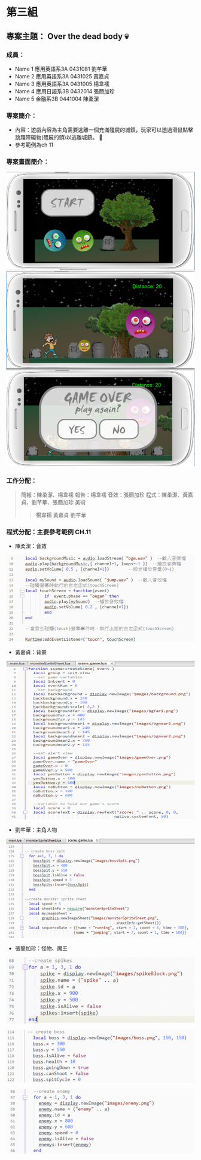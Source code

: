 # 第三組
## 專案主題： Over the dead body :skull:

### 成員：

* Name 1 應用英語系3A 0431081 劉芊華 
* Name 2 應用英語系3A 0431025 黃嘉貞
* Name 3 應用英語系3A 0431005 楊韋襦
* Name 4 應用日語系3B 0432014 張簡加珍
* Name 5 金融系3B 0441004 陳柔潔

### 專案簡介：

* 內容：遊戲內容為主角需要逃離一個充滿殭屍的城鎮，玩家可以透過滑鼠點擊跳躍障礙物(殭屍的頭)以逃離城鎮。 :runner:
* 參考範例為ch 11

### 專案畫面簡介：

![zombie](開始畫面.PNG "開始畫面")
![zombie](遊戲畫面.PNG "遊戲畫面")
![zombie](結束畫面.PNG "結束畫面")

### 工作分配：

> 簡報：陳柔潔、楊韋襦
> 報告：楊韋襦
> 音效：張簡加珍
> 程式：陳柔潔、黃嘉貞、劉芊華、張簡加珍
> 美術
>>楊韋襦
>>黃嘉貞
>>劉芊華

### 程式分配：主要參考範例 CH.11

* 陳柔潔：音效

![zombie](柔潔.png "音效")

* 黃嘉貞：背景

![zombie](cheye.png "背景")

* 劉芊華：主角人物

![zombie](鉛華.png "主角人物")

* 張簡加珍：怪物、魔王

![zombie](加珍.png "怪物圖片更改")

![zombie](加珍2.png "魔王圖片更改")

![zombie](加珍3.png "子彈更改")

